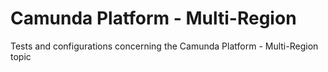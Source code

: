 # Camunda Platform - Multi-Region
Tests and configurations concerning the Camunda Platform - Multi-Region topic
